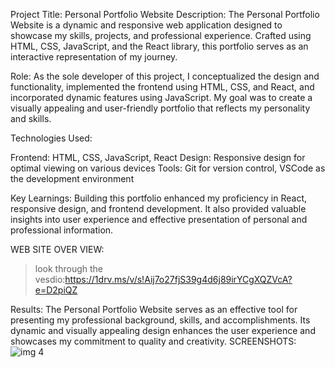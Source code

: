 

Project Title: Personal Portfolio Website
Description:
The Personal Portfolio Website is a dynamic and responsive web application designed to showcase my skills, projects, and professional experience. Crafted using HTML, CSS, JavaScript, and the React library, this portfolio serves as an interactive representation of my journey.

Role:
As the sole developer of this project, I conceptualized the design and functionality, implemented the frontend using HTML, CSS, and React, and incorporated dynamic features using JavaScript. My goal was to create a visually appealing and user-friendly portfolio that reflects my personality and skills.

Technologies Used:

Frontend: HTML, CSS, JavaScript, React
Design: Responsive design for optimal viewing on various devices
Tools: Git for version control, VSCode as the development environment

Key Learnings:
Building this portfolio enhanced my proficiency in React, responsive design, and frontend development. It also provided valuable insights into user experience and effective presentation of personal and professional information.

WEB SITE OVER VIEW:
>look through the vesdio:https://1drv.ms/v/s!Aij7o27fjS39g4d6j89irYCgXQZVcA?e=D2piQZ

Results:
The Personal Portfolio Website serves as an effective tool for presenting my professional background, skills, and accomplishments. Its dynamic and visually appealing design enhances the user experience and showcases my commitment to quality and creativity.
SCREENSHOTS:
![img 4](https://github.com/Ramyasree2003/webpage/assets/118150077/eab3f4d7-3465-4330-bcc3-c529cb5f67d4)

